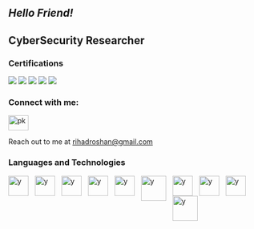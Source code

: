 ## *Hello Friend!*

## **CyberSecurity Researcher**

### Certifications
<div>
  <img src="https://img.shields.io/badge/-Certified_Ethical_Hacker_(CEH)_EC_Council-D32F2F?style=for-the-badge&logoColor=white" />
  <img src="https://img.shields.io/badge/-Certified_AppSec_Practitioner_(CAP)_The_SecOps_Group-FF5722?style=for-the-badge&logoColor=white" />
  <img src="https://img.shields.io/badge/-Certified_Network_Security_Practitioner_(CNSP)_The_SecOps_Group-FF5722?style=for-the-badge&logoColor=white" />
  <img src="https://img.shields.io/badge/-Certified_Cyber_Security_Analyst_(C3SA)_CyberWarFare_Labs-1976D2?style=for-the-badge&logoColor=white" />
  <img src="https://img.shields.io/badge/-Certified_Ethical_Hacker_(CEH)_Cisco-1C9CD6?style=for-the-badge&logoColor=white" />
</div>


<h3 align="left">Connect with me:</h3>
<p align="left">
<a href="https://linkedin.com/in/rihadroshan" target="blank"><img align="center" src="https://raw.githubusercontent.com/rahuldkjain/github-profile-readme-generator/master/src/images/icons/Social/linked-in-alt.svg" alt="pk" height="30" width="40" /></a>
</p>

Reach out to me at [rihadroshan@gmail.com](mailto:rihadroshan@gmail.com)

### Languages and Technologies

<img align="left" alt="y" width="40px" style="padding-right:10px;" src="https://cdn.jsdelivr.net/gh/devicons/devicon/icons/c/c-original.svg"/>
<img align="left" alt="y" width="40px" style="padding-right:10px;" src="https://cdn.jsdelivr.net/gh/devicons/devicon/icons/python/python-original.svg"/>
<img align="left" alt="y" width="40px" style="padding-right:10px;" src="https://cdn.jsdelivr.net/gh/devicons/devicon/icons/javascript/javascript-original.svg"/>
<img align="left" alt="y" width="40px" style="padding-right:10px;" src="https://www.svgrepo.com/show/331760/sql-database-generic.svg"/>
<img align="left" alt="y" width="40px" style="padding-right:10px;" src="https://upload.wikimedia.org/wikipedia/commons/9/93/Amazon_Web_Services_Logo.svg"/>
<img align="left" alt="y" width="50px" style="padding-right:10px;" src="https://upload.wikimedia.org/wikipedia/commons/a/a8/Microsoft_Azure_Logo.svg"/>
<img align="left" alt="y" width="40px" style="padding-right:10px;" src="https://cdn.jsdelivr.net/gh/devicons/devicon/icons/docker/docker-original-wordmark.svg"/>
<img align="left" alt="y" width="40px" style="padding-right:10px;" src="https://www.vectorlogo.zone/logos/git-scm/git-scm-icon.svg"/>
<img align="left" alt="y" width="40px" style="padding-right:10px;" src="https://cdn.jsdelivr.net/gh/devicons/devicon/icons/linux/linux-original.svg"/>
<img align="left" alt="y" width="50px" style="padding-right:10px;" src="https://www.kali.org/images/kali-dragon-icon.svg"/>
